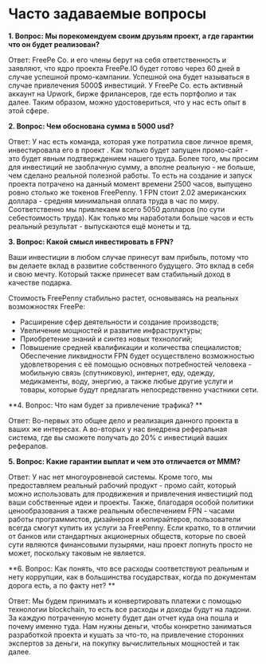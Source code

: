 # Часто задаваемые вопросы

**1. Вопрос: Мы порекомендуем своим друзьям проект, а где гарантии что он будет реализован?**

Ответ: FreePe Co. и его члены берут на себя ответственность и заявляют, что ядро проекта FreePe.IO будет готово через 60 дней в случае успешной промо-кампании. Успешной она будет называться в случае привлечения 5000$ инвестиций. У FreePe Co. есть активный аккаунт на Upwork, бирже фрилансеров, где есть портфолио и так далее. Таким образом, можно удостовериться, что у нас есть опыт в этой сфере. 

**2. Вопрос: Чем обоснована сумма в 5000 usd?**

Ответ: У нас есть команда, которая уже потратила свое личное время, инвестировала его в проект . Как только будет запущен промо-сайт - это будет явным подтверждением нашего труда. Более того, мы просим для инвестиций не заоблачную сумму, а вполне реальную - не больше, чем сделано реальной полезной работы. То есть на создание и запуск проекта потрачено на данный момент времени 2500 часов, выпущено ровно столько же токенов FreePenny. 1 FPN стоит 2.02 американских доллара - средняя минимальная оплата труда в час по миру. Соответственно мы привлекаем всего 5050 долларов (по сути себестоимость труда). Как только мы наработали больше часов и есть реальный результат - выпускаются ещё монеты и тд. 

**3. Вопрос: Какой смысл инвестировать в FPN?**

Ваши инвестиции в любом случае принесут вам прибыль, потому что вы делаете вклад в развитие собственного будущего. Это вклад в себя и свою мечту. Который также принесет вам стабильный доход в качестве подарка. 

Cтоимость FreePenny стабильно растет, основываясь на реальных возможностях FreePe:
- Расширение сфер деятельности и создание производств; 
- Увеличение мощностей и развитие инфраструктуры; 
- Приобретение знаний и синтез новых технологий;
- Повышение средней квалификации и количества специалистов; 
Обеспечение ликвидности FPN будет осуществлено возможностью удовлетворения с её помощью основных потребностей человека - мобильную связь (спутниковую), интернет, еду, одежду, медикаменты, воду, энергию, а также любые другие услуги и товары, которые будут предлагать непосредственно участники сети.

**4. Вопрос: Что нам будет за привлечение трафика? **

Ответ: Во-первых это общее дело и реализация данного проекта в ваших же интересах. А во-вторых у нас внедрена реферальная система, где вы сможете получать до 20% с инвестиций ваших рефералов. 

**5. Вопрос: Какие гарантии выплат и чем это отличается от МММ?**

Ответ: У нас нет многоуровневой системы. Кроме того, мы предоставляем реальный рабочий продукт - промо сайт, который можно использовать для продвижения и привлечения инвестиций под ваши собственные идеи и проекты. Также, благодаря особой политики ценообразования а также реальным обеспечением FPN - часами работы программистов, дизайнеров и копирайтеров, пользователи всегда смогут купить их услуги за FreePenny. Если кратко, то в отличии от банков или стандартных акционерных обществ, которые по своей сути являются финансовыми пузырями, наш проект лопнуть просто не может, поскольку таковым не является.

**6. Вопрос: Как понять, что все расходы соответствуют реальным и нету коррупции, как в большинства государствах, когда по документам дорога есть, а по факту нет? **

Ответ: Мы будем принимать и конвертировать платежи с помощью технологии blockchain, то есть все расходы и доходы будут на ладони. За каждую потраченную монету будет дан отчет куда она пошла и почему именно туда. Нам нужны деньги, чтобы конкретно заниматься разработкой проекта и кушать за что-то, на привлечение сторонних экспертов за деньги, на покупку вычислительных мощностей и так далее. 
